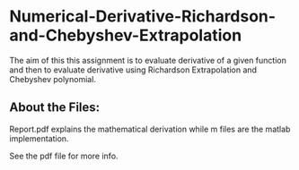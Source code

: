 # Numerical-Derivative-Richardson-and-Chebyshev-Extrapolation
The aim of this this assignment is to evaluate derivative of a given function and then to evaluate derivative using Richardson Extrapolation and Chebyshev polynomial.

## About the Files:
Report.pdf explains the mathematical derivation while m files are the matlab implementation.

See the pdf file for more info.

